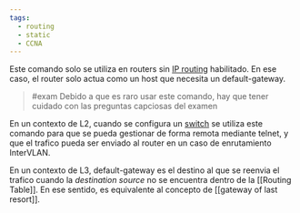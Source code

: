 ```yaml
---
tags:
  - routing
  - static
  - CCNA
---
```


Este comando solo se utiliza en routers sin [IP routing](IP%20routing.md) habilitado. En ese caso, el router solo actua como un  host que necesita un default-gateway. 
> #exam Debido a que es raro usar este comando, hay que tener cuidado con las preguntas capciosas del examen

En un contexto de L2, cuando se configura un [switch](../../Ethernet%20LAN%20switching/pseudo-trash/switch.md) se utiliza este comando para que se pueda gestionar de forma remota mediante telnet, y que el trafico pueda ser enviado al router en un caso de enrutamiento InterVLAN.

En un contexto de L3, default-gateway es el destino al que se reenvia el trafico cuando la _destination source_ no se encuentra dentro de la [[Routing Table]]. En ese sentido, es equivalente al concepto de [[gateway of last resort]]. 



